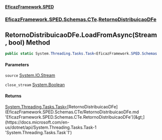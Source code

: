 #### [EficazFramework.SPED](EficazFrameworkSPED.md 'EficazFramework SPED')
### [EficazFramework.SPED.Schemas.CTe](EficazFramework.SPED.Schemas.CTe.md 'EficazFramework.SPED.Schemas.CTe').[RetornoDistribuicaoDFe](EficazFramework.SPED.Schemas.CTe/RetornoDistribuicaoDFe.md 'EficazFramework.SPED.Schemas.CTe.RetornoDistribuicaoDFe')

## RetornoDistribuicaoDFe.LoadFromAsync(Stream, bool) Method

```csharp
public static System.Threading.Tasks.Task<EficazFramework.SPED.Schemas.CTe.RetornoDistribuicaoDFe> LoadFromAsync(System.IO.Stream source, bool close_stream=true);
```
#### Parameters

<a name='EficazFramework.SPED.Schemas.CTe.RetornoDistribuicaoDFe.LoadFromAsync(System.IO.Stream,bool).source'></a>

`source` [System.IO.Stream](https://docs.microsoft.com/en-us/dotnet/api/System.IO.Stream 'System.IO.Stream')

<a name='EficazFramework.SPED.Schemas.CTe.RetornoDistribuicaoDFe.LoadFromAsync(System.IO.Stream,bool).close_stream'></a>

`close_stream` [System.Boolean](https://docs.microsoft.com/en-us/dotnet/api/System.Boolean 'System.Boolean')

#### Returns
[System.Threading.Tasks.Task&lt;](https://docs.microsoft.com/en-us/dotnet/api/System.Threading.Tasks.Task-1 'System.Threading.Tasks.Task`1')[RetornoDistribuicaoDFe](EficazFramework.SPED.Schemas.CTe/RetornoDistribuicaoDFe.md 'EficazFramework.SPED.Schemas.CTe.RetornoDistribuicaoDFe')[&gt;](https://docs.microsoft.com/en-us/dotnet/api/System.Threading.Tasks.Task-1 'System.Threading.Tasks.Task`1')